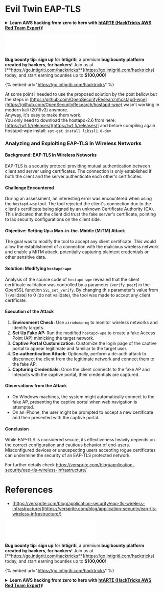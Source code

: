 # Evil Twin EAP-TLS

<details>

<summary><strong>Learn AWS hacking from zero to hero with</strong> <a href="https://training.hacktricks.xyz/courses/arte"><strong>htARTE (HackTricks AWS Red Team Expert)</strong></a><strong>!</strong></summary>

Other ways to support HackTricks:

* If you want to see your **company advertised in HackTricks** or **download HackTricks in PDF** Check the [**SUBSCRIPTION PLANS**](https://github.com/sponsors/carlospolop)!
* Get the [**official PEASS & HackTricks swag**](https://peass.creator-spring.com)
* Discover [**The PEASS Family**](https://opensea.io/collection/the-peass-family), our collection of exclusive [**NFTs**](https://opensea.io/collection/the-peass-family)
* **Join the** 💬 [**Discord group**](https://discord.gg/hRep4RUj7f) or the [**telegram group**](https://t.me/peass) or **follow** us on **Twitter** 🐦 [**@hacktricks_live**](https://twitter.com/hacktricks_live)**.**
* **Share your hacking tricks by submitting PRs to the** [**HackTricks**](https://github.com/carlospolop/hacktricks) and [**HackTricks Cloud**](https://github.com/carlospolop/hacktricks-cloud) github repos.

</details>

<img src="../../.gitbook/assets/i3.png" alt="" data-size="original">\
**Bug bounty tip**: **sign up** for **Intigriti**, a premium **bug bounty platform created by hackers, for hackers**! Join us at [**https://go.intigriti.com/hacktricks**](https://go.intigriti.com/hacktricks) today, and start earning bounties up to **$100,000**!

{% embed url="https://go.intigriti.com/hacktricks" %}

At some point I needed to use the proposed solution by the post bellow but the steps in [https://github.com/OpenSecurityResearch/hostapd-wpe](https://github.com/OpenSecurityResearch/hostapd-wpe) wasn't working in modern kali (2019v3) anymore.\
Anyway, it's easy to make them work.\
You only need to download the hostapd-2.6 from here: [https://w1.fi/releases/](https://w1.fi/releases/) and before compiling again hostapd-wpe install: `apt-get install libssl1.0-dev`

### Analyzing and Exploiting EAP-TLS in Wireless Networks

#### Background: EAP-TLS in Wireless Networks
EAP-TLS is a security protocol providing mutual authentication between client and server using certificates. The connection is only established if both the client and the server authenticate each other's certificates.

#### Challenge Encountered
During an assessment, an interesting error was encountered when using the `hostapd-wpe` tool. The tool rejected the client's connection due to the client's certificate being signed by an unknown Certificate Authority (CA). This indicated that the client did trust the fake server's certificate, pointing to lax security configurations on the client side.

#### Objective: Setting Up a Man-in-the-Middle (MiTM) Attack
The goal was to modify the tool to accept any client certificate. This would allow the establishment of a connection with the malicious wireless network and enable a MiTM attack, potentially capturing plaintext credentials or other sensitive data.

#### Solution: Modifying `hostapd-wpe`
Analysis of the source code of `hostapd-wpe` revealed that the client certificate validation was controlled by a parameter (`verify_peer`) in the OpenSSL function `SSL_set_verify`. By changing this parameter's value from 1 (validate) to 0 (do not validate), the tool was made to accept any client certificate.

#### Execution of the Attack
1. **Environment Check:** Use `airodump-ng` to monitor wireless networks and identify targets.
2. **Set Up Fake AP:** Run the modified `hostapd-wpe` to create a fake Access Point (AP) mimicking the target network.
3. **Captive Portal Customization:** Customize the login page of the captive portal to appear legitimate and familiar to the target user.
4. **De-authentication Attack:** Optionally, perform a de-auth attack to disconnect the client from the legitimate network and connect them to the fake AP.
5. **Capturing Credentials:** Once the client connects to the fake AP and interacts with the captive portal, their credentials are captured.

#### Observations from the Attack
- On Windows machines, the system might automatically connect to the fake AP, presenting the captive portal when web navigation is attempted.
- On an iPhone, the user might be prompted to accept a new certificate and then presented with the captive portal.

#### Conclusion
While EAP-TLS is considered secure, its effectiveness heavily depends on the correct configuration and cautious behavior of end-users. Misconfigured devices or unsuspecting users accepting rogue certificates can undermine the security of an EAP-TLS protected network.

For further details check https://versprite.com/blog/application-security/eap-tls-wireless-infrastructure/

# References
* [https://versprite.com/blog/application-security/eap-tls-wireless-infrastructure/](https://versprite.com/blog/application-security/eap-tls-wireless-infrastructure/)

<img src="../../.gitbook/assets/i3.png" alt="" data-size="original">\
**Bug bounty tip**: **sign up** for **Intigriti**, a premium **bug bounty platform created by hackers, for hackers**! Join us at [**https://go.intigriti.com/hacktricks**](https://go.intigriti.com/hacktricks) today, and start earning bounties up to **$100,000**!

{% embed url="https://go.intigriti.com/hacktricks" %}

<details>

<summary><strong>Learn AWS hacking from zero to hero with</strong> <a href="https://training.hacktricks.xyz/courses/arte"><strong>htARTE (HackTricks AWS Red Team Expert)</strong></a><strong>!</strong></summary>

Other ways to support HackTricks:

* If you want to see your **company advertised in HackTricks** or **download HackTricks in PDF** Check the [**SUBSCRIPTION PLANS**](https://github.com/sponsors/carlospolop)!
* Get the [**official PEASS & HackTricks swag**](https://peass.creator-spring.com)
* Discover [**The PEASS Family**](https://opensea.io/collection/the-peass-family), our collection of exclusive [**NFTs**](https://opensea.io/collection/the-peass-family)
* **Join the** 💬 [**Discord group**](https://discord.gg/hRep4RUj7f) or the [**telegram group**](https://t.me/peass) or **follow** us on **Twitter** 🐦 [**@hacktricks_live**](https://twitter.com/hacktricks_live)**.**
* **Share your hacking tricks by submitting PRs to the** [**HackTricks**](https://github.com/carlospolop/hacktricks) and [**HackTricks Cloud**](https://github.com/carlospolop/hacktricks-cloud) github repos.

</details>
